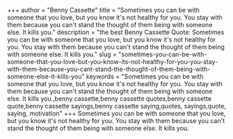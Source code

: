 +++
author = "Benny Cassette"
title = "Sometimes you can be with someone that you love, but you know it's not healthy for you. You stay with them because you can't stand the thought of them being with someone else. It kills you."
description = "the best Benny Cassette Quote: Sometimes you can be with someone that you love, but you know it's not healthy for you. You stay with them because you can't stand the thought of them being with someone else. It kills you."
slug = "sometimes-you-can-be-with-someone-that-you-love-but-you-know-its-not-healthy-for-you-you-stay-with-them-because-you-cant-stand-the-thought-of-them-being-with-someone-else-it-kills-you"
keywords = "Sometimes you can be with someone that you love, but you know it's not healthy for you. You stay with them because you can't stand the thought of them being with someone else. It kills you.,benny cassette,benny cassette quotes,benny cassette quote,benny cassette sayings,benny cassette saying,quotes, sayings,quote, saying, motivation"
+++
Sometimes you can be with someone that you love, but you know it's not healthy for you. You stay with them because you can't stand the thought of them being with someone else. It kills you.
